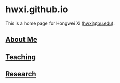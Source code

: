 # hwxi.github.io

This is a home page for Hongwei Xi (hwxi@bu.edu).

## [About Me](./ABOUTME/.)
## [Teaching](./TEACHING/.)
## [Research](./RESEARCH/.)
